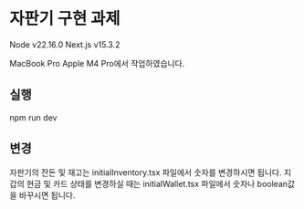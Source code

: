 # 자판기 구현 과제

Node v22.16.0
Next.js v15.3.2

MacBook Pro Apple M4 Pro에서 작업하였습니다.

## 실행

npm run dev

## 변경

자판기의 잔돈 및 재고는 initialInventory.tsx 파일에서 숫자를 변경하시면 됩니다.
지갑의 현금 및 카드 상태를 변경하실 때는 initialWallet.tsx 파일에서 숫자나 boolean값을 바꾸시면 됩니다.
